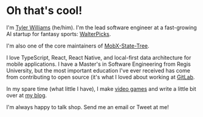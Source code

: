 # Oh that's cool!

I'm [Tyler Williams](https://coolsoftware.dev/) (he/him). I'm the lead software engineer at a fast-growing AI startup for fantasy sports: [WalterPicks](https://walterpicks.com). 

I'm also one of the core maintainers of [MobX-State-Tree](https://github.com/mobxjs/mobx-state-tree).

I love TypeScript, React, React Native, and local-first data architecture for mobile applications. I have a Master's in Software Engineering from Regis University, but the most important education I've ever received has come from contributing to open source (it's what I loved about working at [GitLab](https://about.gitlab.com/).

In my spare time (what little I have), I make [video games](https://onelink.to/9xxtuu) and write a little bit over at [my blog](https://coolsoftware.dev/blog).

I'm always happy to talk shop. Send me an email or Tweet at me!
